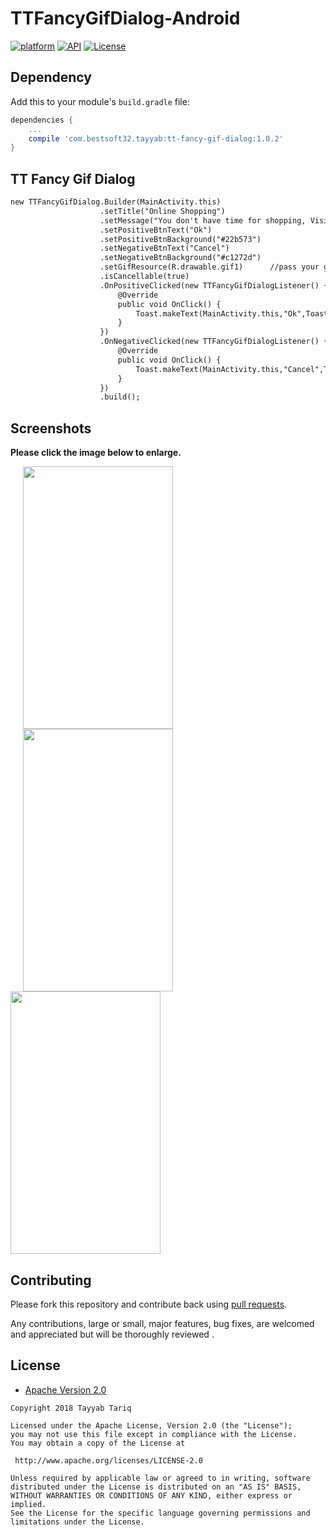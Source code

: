 # TTFancyGifDialog-Android
[![platform](https://img.shields.io/badge/platform-Android-yellow.svg)](https://www.android.com)
[![API](https://img.shields.io/badge/API-19%2B-brightgreen.svg?style=plastic)](https://android-arsenal.com/api?level=16)
[![License](https://img.shields.io/badge/license-Apache%202-4EB1BA.svg?style=flat-square)](https://www.apache.org/licenses/LICENSE-2.0.html)


## Dependency

Add this to your module's `build.gradle` file:

```gradle
dependencies {
	...
	compile 'com.bestsoft32.tayyab:tt-fancy-gif-dialog:1.0.2'
}
```
<h2> TT Fancy Gif Dialog</h2>

```diff
new TTFancyGifDialog.Builder(MainActivity.this)
                    .setTitle("Online Shopping")
                    .setMessage("You don't have time for shopping, Visit our website for online shopping with discount price.")
                    .setPositiveBtnText("Ok")
                    .setPositiveBtnBackground("#22b573")
                    .setNegativeBtnText("Cancel")
                    .setNegativeBtnBackground("#c1272d")
                    .setGifResource(R.drawable.gif1)      //pass your gif, png or jpg
                    .isCancellable(true)
                    .OnPositiveClicked(new TTFancyGifDialogListener() {
                        @Override
                        public void OnClick() {
                            Toast.makeText(MainActivity.this,"Ok",Toast.LENGTH_SHORT).show();
                        }
                    })
                    .OnNegativeClicked(new TTFancyGifDialogListener() {
                        @Override
                        public void OnClick() {
                            Toast.makeText(MainActivity.this,"Cancel",Toast.LENGTH_SHORT).show();
                        }
                    })
                    .build();
```

## Screenshots

**Please click the image below to enlarge.**


<img src="https://github.com/tayyabtariq50/TTFancyGifDialog-Android/blob/master/screenshot/screenshot1.gif" height="420" width="240" hspace="20"><img src="https://github.com/tayyabtariq50/TTFancyGifDialog-Android/blob/master/screenshot/screenshot2.gif" height="420" width="240" hspace="20"><img src="https://github.com/tayyabtariq50/TTFancyGifDialog-Android/blob/master/screenshot/screenshot4.gif" height="420" width="240">


## Contributing

Please fork this repository and contribute back using
[pull requests](https://github.com/tayyabtariq50/TTFancyGifDialog-Android/pulls).

Any contributions, large or small, major features, bug fixes, are welcomed and appreciated
but will be thoroughly reviewed .

## License

* [Apache Version 2.0](http://www.apache.org/licenses/LICENSE-2.0.html)

```
Copyright 2018 Tayyab Tariq

Licensed under the Apache License, Version 2.0 (the "License");
you may not use this file except in compliance with the License.
You may obtain a copy of the License at

 http://www.apache.org/licenses/LICENSE-2.0

Unless required by applicable law or agreed to in writing, software
distributed under the License is distributed on an "AS IS" BASIS,
WITHOUT WARRANTIES OR CONDITIONS OF ANY KIND, either express or implied.
See the License for the specific language governing permissions and
limitations under the License.
